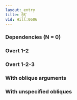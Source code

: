 ```yaml
---
layout: entry
title: ཉེན་
vid: Hill:0606
---
```

### Dependencies (N = 0)


### Overt 1-2


### Overt 1-2-3


### With oblique arguments


### With unspecified obliques
